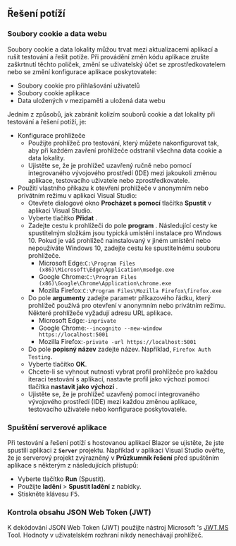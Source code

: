 ## <a name="troubleshoot"></a>Řešení potíží

### <a name="cookies-and-site-data"></a>Soubory cookie a data webu

Soubory cookie a data lokality můžou trvat mezi aktualizacemi aplikací a rušit testování a řešit potíže. Při provádění změn kódu aplikace zrušte zaškrtnutí těchto políček, změní se uživatelský účet se zprostředkovatelem nebo se změní konfigurace aplikace poskytovatele:

* Soubory cookie pro přihlašování uživatelů
* Soubory cookie aplikace
* Data uložených v mezipaměti a uložená data webu

Jedním z způsobů, jak zabránit kolizím souborů cookie a dat lokality při testování a řešení potíží, je:

* Konfigurace prohlížeče
  * Použijte prohlížeč pro testování, který můžete nakonfigurovat tak, aby při každém zavření prohlížeče odstranil všechna data cookie a data lokality.
  * Ujistěte se, že je prohlížeč uzavřený ručně nebo pomocí integrovaného vývojového prostředí (IDE) mezi jakoukoli změnou aplikace, testovacího uživatele nebo zprostředkovatele.
* Použití vlastního příkazu k otevření prohlížeče v anonymním nebo privátním režimu v aplikaci Visual Studio:
  * Otevřete dialogové okno **Procházet s pomocí** tlačítka **Spustit** v aplikaci Visual Studio.
  * Vyberte tlačítko **Přidat** .
  * Zadejte cestu k prohlížeči do pole **program** . Následující cesty ke spustitelným složkám jsou typická umístění instalace pro Windows 10. Pokud je váš prohlížeč nainstalovaný v jiném umístění nebo nepoužíváte Windows 10, zadejte cestu ke spustitelnému souboru prohlížeče.
    * Microsoft Edge:`C:\Program Files (x86)\Microsoft\Edge\Application\msedge.exe`
    * Google Chrome:`C:\Program Files (x86)\Google\Chrome\Application\chrome.exe`
    * Mozilla Firefox:`C:\Program Files\Mozilla Firefox\firefox.exe`
  * Do pole **argumenty** zadejte parametr příkazového řádku, který prohlížeč používá pro otevření v anonymním nebo privátním režimu. Některé prohlížeče vyžadují adresu URL aplikace.
    * Microsoft Edge:`-inprivate`
    * Google Chrome:`--incognito --new-window https://localhost:5001`
    * Mozilla Firefox:`-private -url https://localhost:5001`
  * Do pole **popisný název** zadejte název. Například, `Firefox Auth Testing`.
  * Vyberte tlačítko **OK**.
  * Chcete-li se vyhnout nutnosti vybrat profil prohlížeče pro každou iteraci testování s aplikací, nastavte profil jako výchozí pomocí tlačítka **nastavit jako výchozí** .
  * Ujistěte se, že je prohlížeč uzavřený pomocí integrovaného vývojového prostředí (IDE) mezi každou změnou aplikace, testovacího uživatele nebo konfigurace poskytovatele.

### <a name="run-the-server-app"></a>Spuštění serverové aplikace

Při testování a řešení potíží s hostovanou aplikací Blazor se ujistěte, že jste spustili aplikaci z **`Server`** projektu. Například v aplikaci Visual Studio ověřte, že je serverový projekt zvýrazněný v **Průzkumník řešení** před spuštěním aplikace s některým z následujících přístupů:

* Vyberte tlačítko **Run** (Spustit).
* Použijte **ladění**  >  **Spustit ladění** z nabídky.
* Stiskněte klávesu <kbd>F5</kbd>.

### <a name="inspect-the-content-of-a-json-web-token-jwt"></a>Kontrola obsahu JSON Web Token (JWT)

K dekódování JSON Web Token (JWT) použijte nástroj Microsoft 's [JWT.MS](https://jwt.ms/) Tool. Hodnoty v uživatelském rozhraní nikdy nenechávají prohlížeč.
